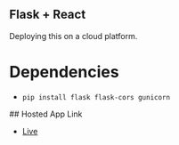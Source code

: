## Flask + React

Deploying this on a cloud platform.


# Dependencies 

- `pip install flask flask-cors gunicorn`

## Hosted App Link

- [Live](https://protected-citadel-82010.herokuapp.com/)